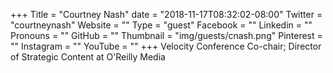 +++
Title = "Courtney Nash"
date = "2018-11-17T08:32:02-08:00"
Twitter = "courtneynash"
Website = ""
Type = "guest"
Facebook = ""
Linkedin = ""
Pronouns = ""
GitHub = ""
Thumbnail = "img/guests/cnash.png"
Pinterest = ""
Instagram = ""
YouTube = ""
+++
Velocity Conference Co-chair; Director of Strategic Content at O'Reilly Media
